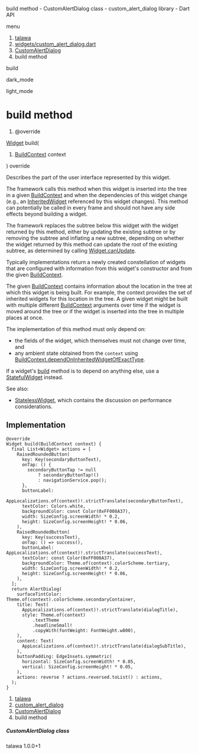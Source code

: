 




build method - CustomAlertDialog class - custom\_alert\_dialog library - Dart API







menu

1. [talawa](../../index.html)
2. [widgets/custom\_alert\_dialog.dart](../../widgets_custom_alert_dialog/widgets_custom_alert_dialog-library.html)
3. [CustomAlertDialog](../../widgets_custom_alert_dialog/CustomAlertDialog-class.html)
4. build method

build


dark\_mode

light\_mode




# build method


1. @override

[Widget](https://api.flutter.dev/flutter/widgets/Widget-class.html)
build(

1. [BuildContext](https://api.flutter.dev/flutter/widgets/BuildContext-class.html) context

)
override

Describes the part of the user interface represented by this widget.

The framework calls this method when this widget is inserted into the tree
in a given [BuildContext](https://api.flutter.dev/flutter/widgets/BuildContext-class.html) and when the dependencies of this widget change
(e.g., an [InheritedWidget](https://api.flutter.dev/flutter/widgets/InheritedWidget-class.html) referenced by this widget changes). This
method can potentially be called in every frame and should not have any side
effects beyond building a widget.

The framework replaces the subtree below this widget with the widget
returned by this method, either by updating the existing subtree or by
removing the subtree and inflating a new subtree, depending on whether the
widget returned by this method can update the root of the existing
subtree, as determined by calling [Widget.canUpdate](https://api.flutter.dev/flutter/widgets/Widget/canUpdate.html).

Typically implementations return a newly created constellation of widgets
that are configured with information from this widget's constructor and
from the given [BuildContext](https://api.flutter.dev/flutter/widgets/BuildContext-class.html).

The given [BuildContext](https://api.flutter.dev/flutter/widgets/BuildContext-class.html) contains information about the location in the
tree at which this widget is being built. For example, the context
provides the set of inherited widgets for this location in the tree. A
given widget might be built with multiple different [BuildContext](https://api.flutter.dev/flutter/widgets/BuildContext-class.html)
arguments over time if the widget is moved around the tree or if the
widget is inserted into the tree in multiple places at once.

The implementation of this method must only depend on:

* the fields of the widget, which themselves must not change over time,
  and
* any ambient state obtained from the `context` using
  [BuildContext.dependOnInheritedWidgetOfExactType](https://api.flutter.dev/flutter/widgets/BuildContext/dependOnInheritedWidgetOfExactType.html).

If a widget's [build](../../widgets_custom_alert_dialog/CustomAlertDialog/build.html) method is to depend on anything else, use a
[StatefulWidget](https://api.flutter.dev/flutter/widgets/StatefulWidget-class.html) instead.

See also:

* [StatelessWidget](https://api.flutter.dev/flutter/widgets/StatelessWidget-class.html), which contains the discussion on performance considerations.

## Implementation

```
@override
Widget build(BuildContext context) {
  final List<Widget> actions = [
    RaisedRoundedButton(
      key: Key(secondaryButtonText),
      onTap: () {
        secondaryButtonTap != null
            ? secondaryButtonTap!()
            : navigationService.pop();
      },
      buttonLabel:
          AppLocalizations.of(context)!.strictTranslate(secondaryButtonText),
      textColor: Colors.white,
      backgroundColor: const Color(0xFF008A37),
      width: SizeConfig.screenWidth! * 0.2,
      height: SizeConfig.screenHeight! * 0.06,
    ),
    RaisedRoundedButton(
      key: Key(successText),
      onTap: () => success(),
      buttonLabel: AppLocalizations.of(context)!.strictTranslate(successText),
      textColor: const Color(0xFF008A37),
      backgroundColor: Theme.of(context).colorScheme.tertiary,
      width: SizeConfig.screenWidth! * 0.2,
      height: SizeConfig.screenHeight! * 0.06,
    ),
  ];
  return AlertDialog(
    surfaceTintColor: Theme.of(context).colorScheme.secondaryContainer,
    title: Text(
      AppLocalizations.of(context)!.strictTranslate(dialogTitle),
      style: Theme.of(context)
          .textTheme
          .headlineSmall!
          .copyWith(fontWeight: FontWeight.w800),
    ),
    content: Text(
      AppLocalizations.of(context)!.strictTranslate(dialogSubTitle),
    ),
    buttonPadding: EdgeInsets.symmetric(
      horizontal: SizeConfig.screenWidth! * 0.05,
      vertical: SizeConfig.screenHeight! * 0.05,
    ),
    actions: reverse ? actions.reversed.toList() : actions,
  );
}
```

 


1. [talawa](../../index.html)
2. [custom\_alert\_dialog](../../widgets_custom_alert_dialog/widgets_custom_alert_dialog-library.html)
3. [CustomAlertDialog](../../widgets_custom_alert_dialog/CustomAlertDialog-class.html)
4. build method

##### CustomAlertDialog class





talawa
1.0.0+1







